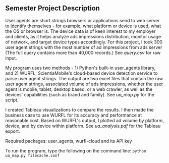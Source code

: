 ## Semester Project Description

User agents are short strings browsers or applications send to web server to identify themselves - for example, what platform or device is used, what the OS or browser is. The device data is of keen interest to my employer and clients, as it helps analyze ads impressions distribution, monitor usage of network, and target device types accordingly. For this project, I took 300 user agent strings with the most number of ad impressions from ads server (The full query contains more than 40,000 records.) See _query.csv_ for raw input. 

My program uses two methods - 1) Python's built-in user_agents library, and 2) WURFL, ScientiaMobile's cloud-based device detection service to parse user agent strings. The output are two excel files that contain the raw user agent strings, associated volume of ads impressions, whether the user agent is mobile, tablet, desktop based, or a web crawler, as well as the devices' capabilities (such as brand and family). See _ua_map.py_ for the script. 

I created Tableau visualizations to compare the results. I then made the business case to use WURFL for its accuracy and performance at reasonable cost. Based on WURFL's output, I plotted ad volume by platform, device, and by device within platform. See _ua_analysis.pdf_ for the Tableau export. 

Required packages: user_agents, wurfl-cloud and its API key

To run the program, type the following on the command line: 
```python ua_map.py filecache.conf```
